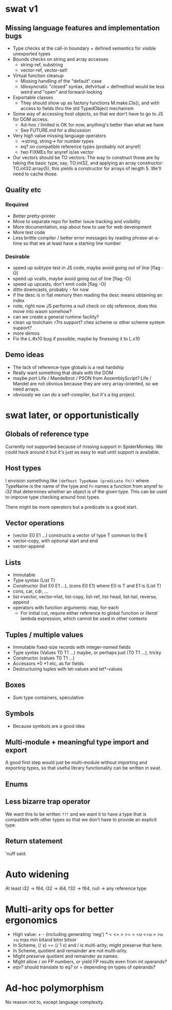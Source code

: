 # swat v1 

## Missing language features and implementation bugs

* Type checks at the call-in boundary + defined semantics for visible unexported types
* Bounds checks on string and array accesses
  * string-ref, substring
  * vector-ref, vector-set!
* Virtual function cleanup
  * Missing handling of the "default" case
  * Idiosyncratic "closed" syntax, defvirtual + defmethod would be less weird and "open" and forward-looking
* Exportable classes
  * They should show up as factory functions M.make.Cls(), and with access to fields thru the std TypedObject mechanism
* Some way of accessing host objects, so that we don't have to go to JS for DOM access.
  * Ad-hoc / limited is OK for now, anything's better than what we have
  * See FUTURE.md for a discussion
* Very high value missing language operators
  * <number>->string, string-><number> for number types
  * eq? on compatible reference types (probably not anyref)
  * two FIXMEs for anyref is/as vector
* Our vectors should be TO vectors.  The way to construct those are by taking the basic
  type, say, TO.int32, and applying an array constructor: TO.int32.array(5), this yields
  a constructor for arrays of length 5.  We'll need to cache those.

## Quality etc

### Required

* Better pretty-printer
* Move to separate repo for better issue tracking and visibility
* More documentation, esp about how to use for web development
* More test code
* Less brittle compiler / better error messages by reading phrase-at-a-time so that
  we at least have a starting line number

### Desirable

* speed up subtype test in JS code, maybe avoid going out of line [flag -O]
* speed up vcalls, maybe avoid going out of line [flag -O]
* speed up upcasts, don't emit code [flag -O]
* ditto downcasts, probably - for now
* if the desc is in flat memory then reading the desc means obtaining an index
* note, right now JS performs a null check on obj reference, does this move into wasm somehow?
* can we create a general runtime facility?
* clean up toolchain: r7rs support?  chez scheme or other scheme system support?
* more demos
* Fix the L.#x10 bug if possible, maybe by finessing it to L.x10

## Demo ideas

* The lack of reference-type globals is a real hardship
* Really want something that deals with the DOM
* maybe port Life / Mandelbrot / PSON from AssemblyScript?  Life / Mandel are
  not obvious because they are very array-oriented, so we need arrays.
* obviously we can do a self-compiler, but it's a big project.

# swat later, or opportunistically

## Globals of reference type

Currently not supported because of missing support in SpiderMonkey.
We could hack around it but it's just as easy to wait until support is
available.

## Host types

I envision something like `(defhost TypeName (predicate Fn))` where
TypeName is the name of the type and `Fn` names a function from anyref
to i32 that determines whether an object is of the given type.  This
can be used to improve type checking around host types.

There might be more operators but a predicate is a good start.

## Vector operations

* (vector E0 E1 ...) constructs a vector of type T common to the E
* vector-copy, with optional start and end
* vector-append

## Lists

* Immutable
* Type syntax (List T)
* Constructor (list E0 E1 ...), (cons E0 E1) where E0 is T and E1 is (List T)
* cons, car, cdr, ...
* list->vector, vector->list, list-copy, list-ref, list-head, list-tail, reverse, append
* operators with function arguments: map, for-each
  * For initial cut, require either reference to global function or *literal* lambda expression, which cannot be used in other contexts

## Tuples / multiple values

* Immutable fixed-size records with integer-named fields
* Type syntax (Values T0 T1 ...) maybe, or perhaps just (T0 T1 ...), tricky
* Constructor (values T0 T1 ...)
* Accessors *0 *1 etc, as for fields
* Destructuring tuples with let-values and let*-values

## Boxes

* Sum type containers, speculative

## Symbols

* Because symbols are a good idea

## Multi-module + meaningful type import and export

A good first step would just be multi-module without importing and exporting
types, so that useful library functionality can be written in swat.

## Enums

## Less bizarre trap operator

We want this to be written `???` and we want it to have a type that is
compatible with other types so that we don't have to provide an
explicit type.

## Return statement

'nuff said.

# Auto widening

At least i32 -> f64, i32 -> i64, f32 -> f64, null -> any reference type

# Multi-arity ops for better ergonomics

* High value:  + - (including generating 'neg') * < <= > >= = <u <=u > >u =u max min bitand bitor bitxor
* In Scheme, (/ x) == (/ 1 x) and / is multi-arity; might preserve that here.
* In Scheme, quotient and remainder are not multi-arity.
* Might preserve quotient and remainder as names.
* Might allow / on FP numbers, or yield FP results even from int operands?
* eqv? should translate to eq? or = depending on types of operands?

# Ad-hoc polymorphism

No reason not to, except language complexity.
